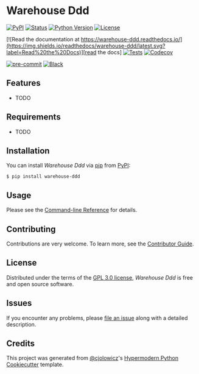 # Warehouse Ddd

[![PyPI](https://img.shields.io/pypi/v/warehouse-ddd.svg)][pypi_]
[![Status](https://img.shields.io/pypi/status/warehouse-ddd.svg)][status]
[![Python Version](https://img.shields.io/pypi/pyversions/warehouse-ddd)][python version]
[![License](https://img.shields.io/pypi/l/warehouse-ddd)][license]

[![Read the documentation at https://warehouse-ddd.readthedocs.io/](https://img.shields.io/readthedocs/warehouse-ddd/latest.svg?label=Read%20the%20Docs)][read the docs]
[![Tests](https://github.com/daslef/warehouse-ddd/workflows/Tests/badge.svg)][tests]
[![Codecov](https://codecov.io/gh/daslef/warehouse-ddd/branch/main/graph/badge.svg)][codecov]

[![pre-commit](https://img.shields.io/badge/pre--commit-enabled-brightgreen?logo=pre-commit&logoColor=white)][pre-commit]
[![Black](https://img.shields.io/badge/code%20style-black-000000.svg)][black]

[pypi_]: https://pypi.org/project/warehouse-ddd/
[status]: https://pypi.org/project/warehouse-ddd/
[python version]: https://pypi.org/project/warehouse-ddd
[read the docs]: https://warehouse-ddd.readthedocs.io/
[tests]: https://github.com/daslef/warehouse-ddd/actions?workflow=Tests
[codecov]: https://app.codecov.io/gh/daslef/warehouse-ddd
[pre-commit]: https://github.com/pre-commit/pre-commit
[black]: https://github.com/psf/black

## Features

- TODO

## Requirements

- TODO

## Installation

You can install _Warehouse Ddd_ via [pip] from [PyPI]:

```console
$ pip install warehouse-ddd
```

## Usage

Please see the [Command-line Reference] for details.

## Contributing

Contributions are very welcome.
To learn more, see the [Contributor Guide].

## License

Distributed under the terms of the [GPL 3.0 license][license],
_Warehouse Ddd_ is free and open source software.

## Issues

If you encounter any problems,
please [file an issue] along with a detailed description.

## Credits

This project was generated from [@cjolowicz]'s [Hypermodern Python Cookiecutter] template.

[@cjolowicz]: https://github.com/cjolowicz
[pypi]: https://pypi.org/
[hypermodern python cookiecutter]: https://github.com/cjolowicz/cookiecutter-hypermodern-python
[file an issue]: https://github.com/daslef/warehouse-ddd/issues
[pip]: https://pip.pypa.io/

<!-- github-only -->

[license]: https://github.com/daslef/warehouse-ddd/blob/main/LICENSE
[contributor guide]: https://github.com/daslef/warehouse-ddd/blob/main/CONTRIBUTING.md
[command-line reference]: https://warehouse-ddd.readthedocs.io/en/latest/usage.html
